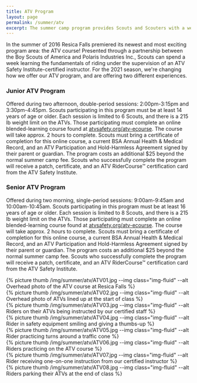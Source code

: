 ```yaml
---
title: ATV Program
layout: page
permalink: /summer/atv
excerpt: The summer camp program provides Scouts and Scouters with a well-balanced and nutritious meal plan for the duration of their stay in camp.
---
```


In the summer of 2016 Resica Falls premiered its newest and most exciting program area: the ATV course! Presented through a partnership between the Boy Scouts of America and Polaris Industries Inc., Scouts can spend a week learning the fundamentals of riding under the supervision of an ATV Safety Institute-certified instructor. For the 2021 season, we're changing how we offer our ATV program, and are offering two different experiences.

<div class="row">
	<div class="col-md-6">
		<h3>Junior ATV Program</h3>
		<p>
			Offered during two afternoon, double-period sessions: 2:00pm-3:15pm and 3:30pm-4:45pm. Scouts participating in this program must be at least 14 years of age or older. Each session is limited to 6 Scouts, and there is a 215 lb weight limit on the ATVs. Those participating must complete an online blended-learning course found at <a href="http://atvsafety.org/atv-ecourse" target="_blank">atvsafety.org/atv-ecourse</a>. The course will take approx. 2 hours to complete. Scouts must bring a certificate of completion for this online course, a current BSA Annual Health & Medical Record, and an ATV Participation and Hold-Harmless Agreement signed by their parent or guardian. The program costs an additional $25 beyond the normal summer camp fee. Scouts who successfully complete the program will receive a patch, certificate, and an ATV RiderCourse&trade; certification card from the ATV Safety Institute.
		</p>
	</div>
	<div class="col-md-6">
		<h3>Senior ATV Program</h3>
		<p>
			Offered during two morning, single-period sessions: 9:00am-9:45am and 10:00am-10:45am. Scouts participating in this program must be at least 16 years of age or older. Each session is limited to 8 Scouts, and there is a 215 lb weight limit on the ATVs. Those participating must complete an online blended-learning course found at <a href="http://atvsafety.org/atv-ecourse" target="_blank">atvsafety.org/atv-ecourse</a>. The course will take approx. 2 hours to complete. Scouts must bring a certificate of completion for this online course, a current BSA Annual Health & Medical Record, and an ATV Participation and Hold-Harmless Agreement signed by their parent or guardian. The program costs an additional $25 beyond the normal summer camp fee. Scouts who successfully complete the program will receive a patch, certificate, and an ATV RiderCourse&trade; certification card from the ATV Safety Institute.
		</p>
	</div>
</div>
<div class="row">
	<div class=" col-6 col-md-3">
		{% picture thumb /img/summer/atv/ATV01.jpg --img class="img-fluid" --alt Overhead photo of the ATV course at Resica Falls %}
	</div>
	<div class=" col-6 col-md-3">
		{% picture thumb /img/summer/atv/ATV02.jpg --img class="img-fluid" --alt Overhead photo of ATVs lined up at the start of class %}
	</div>
	<div class=" col-6 col-md-3">
		{% picture thumb /img/summer/atv/ATV03.jpg --img class="img-fluid" --alt Riders on their ATVs being instructed by our certified staff %}
	</div>
	<div class=" col-6 col-md-3">
		{% picture thumb /img/summer/atv/ATV04.jpg --img class="img-fluid" --alt Rider in safety equipment smiling and giving a thumbs-up %}
	</div>
</div>
<div class="row mt-4">
	<div class=" col-6 col-md-3">
		{% picture thumb /img/summer/atv/ATV05.jpg --img class="img-fluid" --alt Rider practicing turns around a traffic cone %}
	</div>
	<div class=" col-6 col-md-3">
		{% picture thumb /img/summer/atv/ATV06.jpg --img class="img-fluid" --alt Riders practicing on the ATV course %}
	</div>
	<div class=" col-6 col-md-3">
		{% picture thumb /img/summer/atv/ATV07.jpg --img class="img-fluid" --alt Rider receiving one-on-one instruction from our certified instructor %}
	</div>
	<div class=" col-6 col-md-3">
		{% picture thumb /img/summer/atv/ATV08.jpg --img class="img-fluid" --alt Riders parking their ATVs at the end of class %}
	</div>
</div>